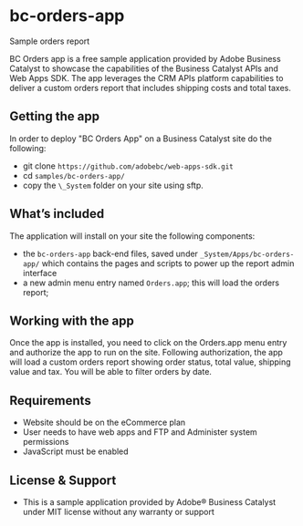 # bc-orders-app

Sample orders report

BC Orders app is a free sample application provided by Adobe Business Catalyst to showcase the capabilities of the Business Catalyst APIs and Web Apps SDK. The app leverages the CRM APIs platform capabilities to deliver a custom orders report that includes shipping costs and total taxes.

## Getting the app

In order to deploy "BC Orders App" on a Business Catalyst site do the following:

+ git clone `https://github.com/adobebc/web-apps-sdk.git`
+ cd `samples/bc-orders-app/`
+ copy the `\_System` folder on your site using sftp.

## What’s included

The application will install on your site the following components:

+ the `bc-orders-app` back-end files, saved under `_System/Apps/bc-orders-app/` which contains the pages and scripts to power up the report admin interface
+ a new admin menu entry named `Orders.app`; this will load the orders report;

## Working with the app

Once the app is installed, you need to click on the Orders.app menu entry and authorize the app to run on the site. Following authorization, the app will load a custom orders report showing order status, total value, shipping value and tax. You will be able to filter orders by date.

## Requirements

+ Website should be on the eCommerce plan
+ User needs to have web apps and FTP and Administer system permissions
+ JavaScript must be enabled

## License & Support

+	This is a sample application provided by Adobe® Business Catalyst under MIT license without any warranty or support
